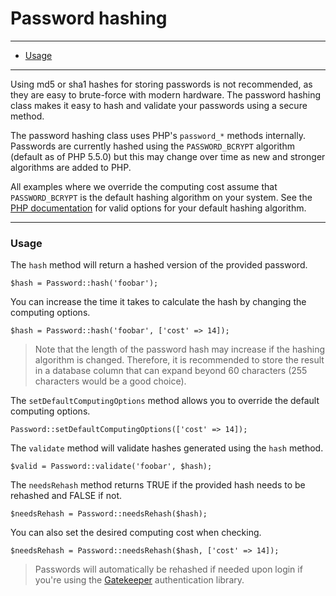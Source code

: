 # Password hashing

--------------------------------------------------------

* [Usage](#usage)

--------------------------------------------------------

Using md5 or sha1 hashes for storing passwords is not recommended, as they are easy to brute-force with modern hardware. The password hashing class makes it easy to hash and validate your passwords using a secure method.

The password hashing class uses PHP's ```password_*``` methods internally. Passwords are currently hashed using the ```PASSWORD_BCRYPT``` algorithm (default as of PHP 5.5.0) but this may change over time as new and stronger algorithms are added to PHP.

All examples where we override the computing cost assume that ```PASSWORD_BCRYPT``` is the default hashing algorithm on your system. See the [PHP documentation](http://php.net/manual/en/function.password-hash.php) for valid options for your default hashing algorithm.

--------------------------------------------------------

<a id="usage"></a>

### Usage

The ```hash``` method will return a hashed version of the provided password.

	$hash = Password::hash('foobar');

You can increase the time it takes to calculate the hash by changing the computing options.

	$hash = Password::hash('foobar', ['cost' => 14]);

> Note that the length of the password hash may increase if the hashing algorithm is changed. Therefore, it is recommended to store the result in a database column that can expand beyond 60 characters (255 characters would be a good choice).

The ```setDefaultComputingOptions``` method allows you to override the default computing options.

	Password::setDefaultComputingOptions(['cost' => 14]);

The ```validate``` method will validate hashes generated using the ```hash``` method.

	$valid = Password::validate('foobar', $hash);

The ```needsRehash``` method returns TRUE if the provided hash needs to be rehashed and FALSE if not.

	$needsRehash = Password::needsRehash($hash);

You can also set the desired computing cost when checking.

	$needsRehash = Password::needsRehash($hash, ['cost' => 14]);

> Passwords will automatically be rehashed if needed upon login if you're using the [Gatekeeper](:base_url:/docs/:version:/security:authentication) authentication library.
